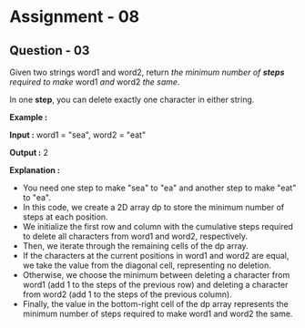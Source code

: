 # **Assignment - 08**

## **Question - 03**

Given two strings word1 and word2, return *the minimum number of **steps** required to make* word1 *and* word2 *the same*.

In one **step**, you can delete exactly one character in either string.

**Example :**

**Input :** word1 = "sea", word2 = "eat"

**Output :** 2

**Explanation :** 
- You need one step to make "sea" to "ea" and another step to make "eat" to "ea".
- In this code, we create a 2D array dp to store the minimum number of steps at each position. 
- We initialize the first row and column with the cumulative steps required to delete all characters from word1 and word2, respectively.
- Then, we iterate through the remaining cells of the dp array. 
- If the characters at the current positions in word1 and word2 are equal, we take the value from the diagonal cell, representing no deletion. 
- Otherwise, we choose the minimum between deleting a character from word1 (add 1 to the steps of the previous row) and deleting a character from word2 (add 1 to the steps of the previous column).
- Finally, the value in the bottom-right cell of the dp array represents the minimum number of steps required to make word1 and word2 the same.
